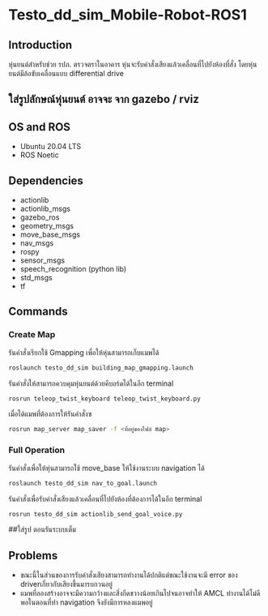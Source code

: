 # Testo_dd_sim_Mobile-Robot-ROS1
## Introduction
หุ่นยนต์สำหรับช่วย รปภ. ตรวจตราในอาคาร หุ่นจะรับคำสั่งเสียงแล้วเคลื่อนที่ไปยังห้องที่สั่ง โดยหุ่นยนต์มีล้อขับเคลื่อนแบบ differential drive
## ใส่รูปลักษณ์หุ่นยนต์ อาจจะ จาก gazebo / rviz
## OS and ROS
* Ubuntu 20.04 LTS
* ROS Noetic
## Dependencies
* actionlib
* actionlib_msgs
* gazebo_ros
* geometry_msgs
* move_base_msgs
* nav_msgs
* rospy
* sensor_msgs
* speech_recognition (python lib)
* std_msgs
* tf
## Commands
### Create Map
รันคำสั่งเรียกใช้ Gmapping เพื่อให้หุ่นสามารถเก็บแมพได้
```bash
roslaunch testo_dd_sim building_map_gmapping.launch
```
รันคำสั่งให้สามารถควบคุมหุ่นยนต์ด้วยคีบอร์ดได้ในอีก terminal
```bash
rosrun teleop_twist_keyboard teleop_twist_keyboard.py 
```
เมื่อได้แมพที่ต้องการให้รันคำสั่งฃ
```bash
rosrun map_server map_saver -f <ที่อยู่ของไฟล์ map>
```
### Full Operation
รันคำสั่งเพื่อให้หุ่นสามารถใช้ move_base ให้ใช้งานระบบ navigation ได้
```bash
roslaunch testo_dd_sim nav_to_goal.launch
```
รันคำสั่งเพื่อรับคำสั่งเสียงแล้วเคลื่อนที่ไปยังห้องที่ต้องการได้ในอีก terminal
```bash
rosrun testo_dd_sim actionlib_send_goal_voice.py
```
##ใส่รูป ตอนรันระบบเต็ม
## Problems
* ขณะนี้ในส่วนของการรับคำสั่งเสียงสามารถทำงานได้ปกติแต่ขณะใช้งานจะมี error ของ driverเกี่ยวกับเสียงขึ้นมารบกวนอยู่
* แมพที่ลองสร้างอาจจะมีความกว้างและสิ่งกีดขวางน้อยเกินไปจนอาจทำให้ AMCL ทำงานได้ไม่ดีพอในตอนที่ทำ navigation จึงยังมีการหลงแมพอยู่
